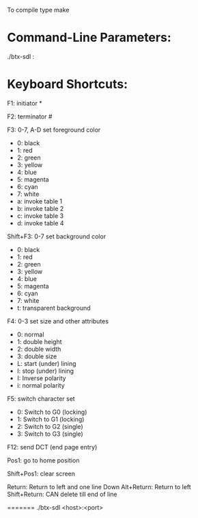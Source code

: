 To compile type
make

Command-Line Parameters:
========================

./btx-sdl <host>:<port>


Keyboard Shortcuts:
===================

F1: initiator *

F2: terminator #

F3: 0-7, A-D set foreground color
* 0: black
* 1: red
* 2: green
* 3: yellow
* 4: blue
* 5: magenta
* 6: cyan
* 7: white
* a: invoke table 1
* b: invoke table 2
* c: invoke table 3
* d: invoke table 4

Shift+F3: 0-7 set background color
* 0: black
* 1: red
* 2: green
* 3: yellow
* 4: blue
* 5: magenta
* 6: cyan
* 7: white
* t: transparent background

F4: 0-3 set size and other attributes
* 0: normal
* 1: double height
* 2: double width
* 3: double size
* L: start (under) lining
* l: stop (under) lining
* I: Inverse polarity
* i: normal polarity

F5: switch character set
* 0: Switch to G0 (locking)
* 1: Switch to G1 (locking)
* 2: Switch to G2 (single)
* 3: Switch to G3 (single)


F12: send DCT (end page entry)

Pos1: go to home position

Shift+Pos1: clear screen

Return: Return to left and one line Down
Alt+Return: Return to left
Shift+Return: CAN delete till end of line

=======
./btx-sdl \<host\>:\<port\>
